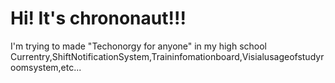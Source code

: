 # Hi! It's chrononaut!!!

I'm trying to made "Techonorgy for anyone" in my high school
Currentry,ShiftNotificationSystem,Traininfomationboard,Visialusageofstudyroomsystem,etc...



